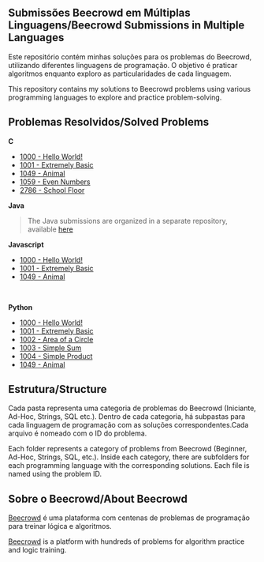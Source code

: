 ## Submissões Beecrowd em Múltiplas Linguagens/Beecrowd Submissions in Multiple Languages

Este repositório contém minhas soluções para os problemas do Beecrowd, utilizando diferentes linguagens de programação. O objetivo é praticar algoritmos enquanto exploro as particularidades de cada linguagem.

This repository contains my solutions to Beecrowd problems using various programming languages to explore and practice problem-solving.

## Problemas Resolvidos/Solved Problems

**C**

-   [1000 - Hello World!](iniciante-beginner/c/1000.c)
-   [1001 - Extremely Basic](iniciante-beginner/c/1001.c)
-   [1049 - Animal](iniciante-beginner/c/1049.c)
-   [1059 - Even Numbers](iniciante-beginner/c/1059.c)
-   [2786 - School Floor](iniciante-beginner/c/2786.c)

**Java**

> The Java submissions are organized in a separate repository, available [here](https://github.com/daCruzZzLeticia/beecrowd-java)

**Javascript**

-   [1000 - Hello World!](iniciante-beginner/javascript/1000.js)
-   [1001 - Extremely Basic](iniciante-beginner/javascript/1001.js)
-   [1049 - Animal](iniciante-beginner/javascript/1049.js)

</br>

**Python**

-   [1000 - Hello World!](iniciante-beginner/python/1000.py)
-   [1001 - Extremely Basic](iniciante-beginner/python/1001.py)
-   [1002 - Area of a Circle](iniciante-beginner/python/1002.py)
-   [1003 - Simple Sum](iniciante-beginner/python/1003.py)
-   [1004 - Simple Product](iniciante-beginner/python/1004.py)
-   [1049 - Animal](iniciante-beginner/python/1049.py)

## Estrutura/Structure

Cada pasta representa uma categoria de problemas do Beecrowd (Iniciante, Ad-Hoc, Strings, SQL etc.).
Dentro de cada categoria, há subpastas para cada linguagem de programação com as soluções correspondentes.Cada arquivo é nomeado com o ID do problema.

Each folder represents a category of problems from Beecrowd (Beginner, Ad-Hoc, Strings, SQL, etc.).
Inside each category, there are subfolders for each programming language with the corresponding solutions.
Each file is named using the problem ID.

## Sobre o Beecrowd/About Beecrowd

[Beecrowd](https://www.beecrowd.com.br) é uma plataforma com centenas de problemas de programação para treinar lógica e algoritmos.

[Beecrowd](https://www.beecrowd.com.br) is a platform with hundreds of problems for algorithm practice and logic training.
